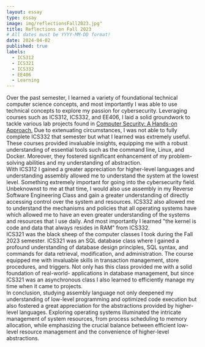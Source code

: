 ```yaml
---
layout: essay
type: essay
image: img/reflectionsFall2023.jpg"
title: Reflections on Fall 2023
# All dates must be YYYY-MM-DD format!
date: 2024-04-02
published: true
labels:
  - ICS312
  - ICS321
  - ICS332
  - EE406
  - Learning
---
```


  
  Over the past semester, I learned a variety of foundational technical computer science concepts, and most importantly I was able to use technical concepts to explore my passion for cybersecurity. Leveraging courses such as ICS312, ICS332, and EE406, I laid a solid groundwork to tackle various lab projects found in <a href="https://books.google.com/books/about/Computer_Security.html?id=DI8szwEACAAJ">Computer Security: A Hands-on Approach.</a> Due to extenuating circumstances, I was not able to fully complete ICS332 that semester but what I learned was extremely useful. These courses provided invaluable insights, equipping me with a robust understanding of essential tools such as the command line, Linux, and Docker. Moreover, they fostered significant enhancement of my problem-solving abilities and my understanding of abstraction.  
  With ICS312 I gained a greater appreciation for higher-level languages and understanding assembly allowed me to understand the system at the lowest level. Something extremely important for going into the cybersecurity field.  Unbeknownst to me at that time, I would also use assembly in my Reverse Software Engineering Class and gain a greater understanding of directly accessing control over the system and resources.  ICS332 also allowed me to understand the mechanisms and policies that all operating systems have which allowed me to have an even greater understanding of the systems and resources that I use daily.  And most importantly I learned "the kernel is code and data that always resides in RAM" from ICS332.    
  ICS321 was the black sheep of the computer classes I took during the Fall 2023 semester. ICS321 was an SQL database class where I gained a profound understanding of database design principles, SQL syntax, and commands for data retrieval, modification, and administration.  The course equipped me with invaluable skills in transaction management, store procedures, and triggers.  Not only has this class provided me with a solid foundation of real-world- applications in database management, but since ICS321 was an asynchronous class I also learned to efficiently manage my time when it came to projects.  
  In conclusion, studying assembly language not only deepened my understanding of low-level programming and optimized code execution but also fostered a great appreciation for the abstractions provided by higher-level languages. Exploring operating systems illuminated the intricate management of system resources, from process scheduling to memory allocation, while emphasizing the crucial balance between efficient low-level resource management and the convenience of higher-level abstractions.

  



 
